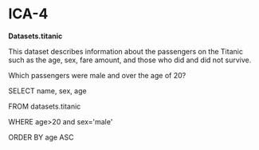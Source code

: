 # ICA-4

**Datasets.titanic**

This dataset describes information about the passengers on the Titanic such as the age, sex, fare amount, and those who did and did not survive.

Which passengers were male and over the age of 20?

SELECT name,
        sex,
        age
        
FROM datasets.titanic

WHERE age>20 and  sex='male'

ORDER BY age ASC


